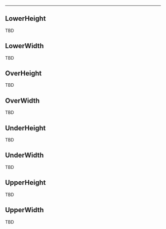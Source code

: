 ___

## LowerHeight

TBD

## LowerWidth

TBD

## OverHeight

TBD

## OverWidth

TBD

## UnderHeight

TBD

## UnderWidth

TBD

## UpperHeight

TBD

## UpperWidth

TBD